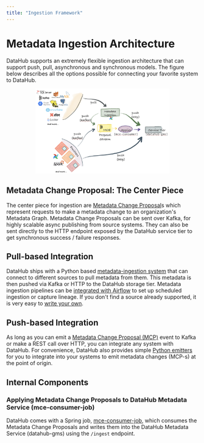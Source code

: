 ```yaml
---
title: "Ingestion Framework"
---
```


# Metadata Ingestion Architecture

DataHub supports an extremely flexible ingestion architecture that can support push, pull, asynchronous and synchronous models.
The figure below describes all the options possible for connecting your favorite system to DataHub.

<p align="center">
  <img width="70%" src="https://raw.githubusercontent.com/datahub-project/static-assets/main//imgs/ingestion-architecture.png"/>
</p>

## Metadata Change Proposal: The Center Piece

The center piece for ingestion are [Metadata Change Proposal]s which represent requests to make a metadata change to an organization's Metadata Graph.
Metadata Change Proposals can be sent over Kafka, for highly scalable async publishing from source systems. They can also be sent directly to the HTTP endpoint exposed by the DataHub service tier to get synchronous success / failure responses.

## Pull-based Integration

DataHub ships with a Python based [metadata-ingestion system](../../metadata-ingestion/README.md) that can connect to different sources to pull metadata from them. This metadata is then pushed via Kafka or HTTP to the DataHub storage tier. Metadata ingestion pipelines can be [integrated with Airflow](../../metadata-ingestion/README.md#lineage-with-airflow) to set up scheduled ingestion or capture lineage. If you don't find a source already supported, it is very easy to [write your own](../../metadata-ingestion/README.md#contributing).

## Push-based Integration

As long as you can emit a [Metadata Change Proposal (MCP)] event to Kafka or make a REST call over HTTP, you can integrate any system with DataHub. For convenience, DataHub also provides simple [Python emitters] for you to integrate into your systems to emit metadata changes (MCP-s) at the point of origin.

## Internal Components

### Applying Metadata Change Proposals to DataHub Metadata Service (mce-consumer-job)

DataHub comes with a Spring job, [mce-consumer-job], which consumes the Metadata Change Proposals and writes them into the DataHub Metadata Service (datahub-gms) using the `/ingest` endpoint.

[Metadata Change Proposal (MCP)]: ../what/mxe.md#metadata-change-proposal-mcp
[Metadata Change Proposal]: ../what/mxe.md#metadata-change-proposal-mcp
[Metadata Change Log (MCL)]: ../what/mxe.md#metadata-change-log-mcl
[equivalent Pegasus format]: https://linkedin.github.io/rest.li/how_data_is_represented_in_memory#the-data-template-layer
[mce-consumer-job]: ../../metadata-jobs/mce-consumer-job
[Python emitters]: ../../metadata-ingestion/README.md#using-as-a-library
